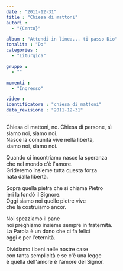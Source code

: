 ```yaml
---
date : "2011-12-31"
title : "Chiesa di mattoni"
autori : 
  - "{Cento}"

album : "Attendi in linea... ti passo Dio"
tonalita : "Do"
categories : 
  - "Liturgica"

gruppo : 
  - ""

momenti : 
  - "Ingresso"

video : 
identificatore : "chiesa_di_mattoni"
data_revisione : "2011-12-31"
---
```

  
  
  
Chiesa di mattoni, no. Chiesa di persone, sì  
siamo noi, siamo noi.  
Nasce la comunità vive nella libertà,  
siamo noi, siamo noi.  
  
  
  
Quando ci incontriamo nasce la speranza  
che nel mondo c'è l'amore.  
Grideremo insieme tutta questa forza  
nata dalla libertà.  
  
  
  
  
Sopra quella pietra che si chiama Pietro  
ieri la fondò il Signore.  
Oggi siamo noi quelle pietre vive  
che la costruiamo ancor.  
  
  
  
  
Noi spezziamo il pane  
noi preghiamo insieme sempre in fraternità.  
La Parola è un dono che ci fa felici  
oggi e per l'eternità.  
  
  
  
  
Dividiamo i beni nelle nostre case  
con tanta semplicità e se c'è una legge  
è quella dell'amore è l'amore del Signor.  
  
  
  
